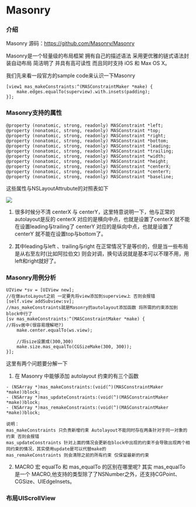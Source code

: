 
# Masonry

### 介绍

Masonry 源码：https://github.com/Masonry/Masonry

Masonry是一个轻量级的布局框架 拥有自己的描述语法 采用更优雅的链式语法封装自动布局 简洁明了 并具有高可读性 而且同时支持 iOS 和 Max OS X。

我们先来看一段官方的sample code来认识一下Masonry

```oc
[view1 mas_makeConstraints:^(MASConstraintMaker *make) {
    make.edges.equalTo(superview).with.insets(padding);
}];
```

### Masonry支持的属性

``` oc
@property (nonatomic, strong, readonly) MASConstraint *left;
@property (nonatomic, strong, readonly) MASConstraint *top;
@property (nonatomic, strong, readonly) MASConstraint *right;
@property (nonatomic, strong, readonly) MASConstraint *bottom;
@property (nonatomic, strong, readonly) MASConstraint *leading;
@property (nonatomic, strong, readonly) MASConstraint *trailing;
@property (nonatomic, strong, readonly) MASConstraint *width;
@property (nonatomic, strong, readonly) MASConstraint *height;
@property (nonatomic, strong, readonly) MASConstraint *centerX;
@property (nonatomic, strong, readonly) MASConstraint *centerY;
@property (nonatomic, strong, readonly) MASConstraint *baseline;

```
这些属性与NSLayoutAttrubute的对照表如下

![](https://huangzhifei.github.com/images/masonry-1.jpg)


1. 很多时候分不清 centerX 与 centerY，这里特意说明一下，他与正常的autolayout是反的
centerX 对应的是横向中点，也就是设置了centerX 就不能在设置leading与trailing了
centerY 对应的是纵向中点，也就是设置了centerY 就不能在设置top与bottom了。

2. 其中leading与left 、trailing与right 在正常情况下是等价的，但是当一些布局是从右至左时(比如阿拉伯文) 则会对调，换句话说就是基本可以不理不用，用left和right就好了。

### Masonry用例分析

```oc
UIView *sv = [UIView new];
//在做autoLayout之前 一定要先将view添加到superview上 否则会报错
[self.view addSubview:sv];
//mas_makeConstraints就是Masonry的autolayout添加函数 将所需的约束添加到block中行了
[sv mas_makeConstraints:^(MASConstraintMaker *make) {
//将sv居中(很容易理解吧?)
    make.center.equalTo(ws.view);
     
    //将size设置成(300,300)
    make.size.mas_equalTo(CGSizeMake(300, 300));
}];
```
这里有两个问题要分解一下

1. 在 Masonry 中能够添加 autolayout 约束的有三个函数

``` oc
- (NSArray *)mas_makeConstraints:(void(^)(MASConstraintMaker *make))block;
- (NSArray *)mas_updateConstraints:(void(^)(MASConstraintMaker *make))block;
- (NSArray *)mas_remakeConstraints:(void(^)(MASConstraintMaker *make))block;
```
	说明：
	mas_makeConstraints 只负责新增约束 Autolayout不能同时存在两条针对于同一对象的约束 否则会报错 	mas_updateConstraints 针对上面的情况会更新在block中出现的约束不会导致出现两个相同约束的情况，其实使用update是可以代替make的	mas_remakeConstraints 则会清除之前的所有约束 仅保留最新的约束2. MACRO 宏
	equalTo 和 mas_equalTo 的区别在哪里呢? 其实 mas_equalTo 是一个 MACRO,他支持的类型除了了NSNumber之外，还支持CGPoint、CGSize、UIEdgeInsets。
	
	
### 布局UIScrollView
	
	
